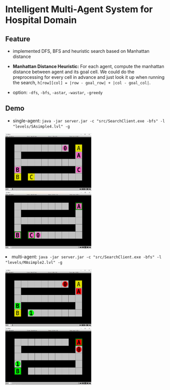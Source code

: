 # Intelligent Multi‑Agent System for Hospital Domain


## Feature
- implemented DFS, BFS and heuristic search based on Manhattan distance

- **Manhattan Distance Heuristic:** For each agent, compute the manhattan distance between agent and its goal cell. We could do the preprocessing for every cell in advance and just look it up when running the search, `h[row][col] = |row - goal_row| + |col - goal_col|`.

- option: `-dfs`, `-bfs`, `-astar`, `-wastar`, `-greedy`



## Demo

- single-agent: `java -jar server.jar -c "src/SearchClient.exe -bfs" -l "levels/SAsimple4.lvl" -g`

<p float="left">
<img width='270' height='180' src="image/2023-04-23193522.png">
<img width='270' height='180' src="image/2023-04-23193504.png">
</p

- multi-agent: `java -jar server.jar -c "src/SearchClient.exe -bfs" -l "levels/MAsimple2.lvl" -g`

<p float="left">
<img width='270' height='180' src="image/2023-04-23193606.png">
<img width='270' height='180' src="image/2023-04-23193555.png">
</p>
